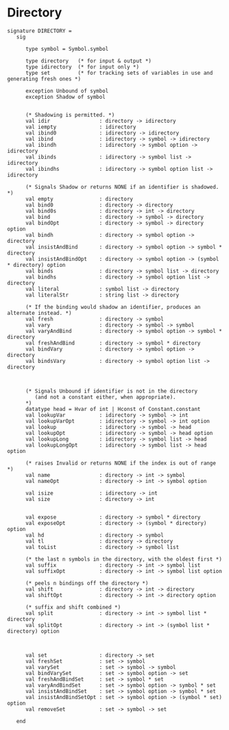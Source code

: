 # Directory

    signature DIRECTORY =
       sig

          type symbol = Symbol.symbol

          type directory   (* for input & output *)
          type idirectory  (* for input only *)
          type set         (* for tracking sets of variables in use and generating fresh ones *)

          exception Unbound of symbol
          exception Shadow of symbol


          (* Shadowing is permitted. *)
          val idir                : directory -> idirectory
          val iempty              : idirectory
          val ibind0              : idirectory -> idirectory
          val ibind               : idirectory -> symbol -> idirectory
          val ibindh              : idirectory -> symbol option -> idirectory
          val ibinds              : idirectory -> symbol list -> idirectory
          val ibindhs             : idirectory -> symbol option list -> idirectory

          (* Signals Shadow or returns NONE if an identifier is shadowed. *)
          val empty               : directory
          val bind0               : directory -> directory
          val bind0s              : directory -> int -> directory
          val bind                : directory -> symbol -> directory
          val bindOpt             : directory -> symbol -> directory option
          val bindh               : directory -> symbol option -> directory
          val insistAndBind       : directory -> symbol option -> symbol * directory
          val insistAndBindOpt    : directory -> symbol option -> (symbol * directory) option
          val binds               : directory -> symbol list -> directory
          val bindhs              : directory -> symbol option list -> directory
          val literal             : symbol list -> directory
          val literalStr          : string list -> directory

          (* If the binding would shadow an identifier, produces an alternate instead. *)
          val fresh               : directory -> symbol
          val vary                : directory -> symbol -> symbol
          val varyAndBind         : directory -> symbol option -> symbol * directory
          val freshAndBind        : directory -> symbol * directory
          val bindVary            : directory -> symbol option -> directory
          val bindsVary           : directory -> symbol option list -> directory



          (* Signals Unbound if identifier is not in the directory
             (and not a constant either, when appropriate).
          *)
          datatype head = Hvar of int | Hconst of Constant.constant
          val lookupVar           : idirectory -> symbol -> int
          val lookupVarOpt        : idirectory -> symbol -> int option
          val lookup              : idirectory -> symbol -> head
          val lookupOpt           : idirectory -> symbol -> head option
          val lookupLong          : idirectory -> symbol list -> head
          val lookupLongOpt       : idirectory -> symbol list -> head option

          (* raises Invalid or returns NONE if the index is out of range *)
          val name                : directory -> int -> symbol
          val nameOpt             : directory -> int -> symbol option

          val isize               : idirectory -> int
          val size                : directory -> int


          val expose              : directory -> symbol * directory
          val exposeOpt           : directory -> (symbol * directory) option
          val hd                  : directory -> symbol
          val tl                  : directory -> directory
          val toList              : directory -> symbol list

          (* the last n symbols in the directory, with the oldest first *)
          val suffix              : directory -> int -> symbol list
          val suffixOpt           : directory -> int -> symbol list option

          (* peels n bindings off the directory *)
          val shift               : directory -> int -> directory
          val shiftOpt            : directory -> int -> directory option

          (* suffix and shift combined *)
          val split               : directory -> int -> symbol list * directory
          val splitOpt            : directory -> int -> (symbol list * directory) option



          val set                 : directory -> set
          val freshSet            : set -> symbol
          val varySet             : set -> symbol -> symbol
          val bindVarySet         : set -> symbol option -> set
          val freshAndBindSet     : set -> symbol * set
          val varyAndBindSet      : set -> symbol option -> symbol * set
          val insistAndBindSet    : set -> symbol option -> symbol * set
          val insistAndBindSetOpt : set -> symbol option -> (symbol * set) option
          val removeSet           : set -> symbol -> set 

       end
